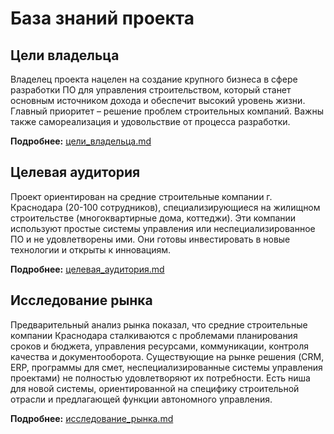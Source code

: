 # База знаний проекта

## Цели владельца

Владелец проекта нацелен на создание крупного бизнеса в сфере разработки ПО для управления строительством, который станет основным источником дохода и обеспечит высокий уровень жизни.  Главный приоритет – решение проблем строительных компаний. Важны также самореализация и удовольствие от процесса разработки.

**Подробнее:** [цели_владельца.md](docs/tseli_vladeltsa.md)

## Целевая аудитория

Проект ориентирован на средние строительные компании г. Краснодара (20-100 сотрудников), специализирующиеся на жилищном строительстве (многоквартирные дома, коттеджи).  Эти компании используют простые системы управления или неспециализированное ПО и не удовлетворены ими.  Они готовы инвестировать в новые технологии и открыты к инновациям.

**Подробнее:** [целевая_аудитория.md](docs/tselevaya_auditoriya.md)

## Исследование рынка

Предварительный анализ рынка показал, что средние строительные компании Краснодара сталкиваются с проблемами планирования сроков и бюджета, управления ресурсами, коммуникации, контроля качества и документооборота. Существующие на рынке решения (CRM, ERP, программы для смет, неспециализированные системы управления проектами) не полностью удовлетворяют их потребности.  Есть ниша для новой системы, ориентированной на специфику строительной отрасли и предлагающей функции автономного управления.

**Подробнее:** [исследование_рынка.md](docs/issledovanie_rynka.md)